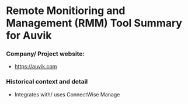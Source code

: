 # Remote Monitioring and Management (RMM) Tool Summary for Auvik

### Company/ Project website:
- https://auvik.com

### Historical context and detail
- Integrates with/ uses ConnectWise Manage
